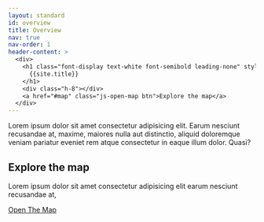```yaml
---
layout: standard
id: overview
title: Overview
nav: true
nav-order: 1
header-content: >
  <div>
    <h1 class="font-display text-white font-semibold leading-none" style="font-size: 5rem;">
      {{site.title}}
    </h1>
    <div class="h-8"></div>
    <a href="#map" class="js-open-map btn">Explore the map</a>
  </div>
---
```


<div class="content-padding content-spacing">
  <div class="mx-auto max-w-screen-lg text-center">
    <p>Lorem ipsum dolor sit amet consectetur adipisicing elit. Earum nesciunt recusandae at, maxime, maiores nulla aut distinctio, aliquid doloremque veniam pariatur eveniet rem atque consectetur in eaque illum dolor. Quasi?</p>
  </div>
</div>
<div class="relative" style="height: 80vh; min-height: 560px;">
  <div id="map" class="absolute top-0 left-0 right-0 bottom-0 z-10"></div>
  <div class="js-map-cover absolute top-0 left-0 right-0 bottom-0 z-20 bg-black flex items-center justify-center text-white">
    <div class="max-w-screen-sm text-center">
      <h2 class="h3">Explore the map</h2>
      <p>Lorem ipsum dolor sit amet consectetur adipisicing elit earum nesciunt recusandae at,</p>
      <div class="h-4"></div>
      <a href="#js-start-map" class="btn js-open-map">Open The Map</a>
    </div>
  </div>
</div>
